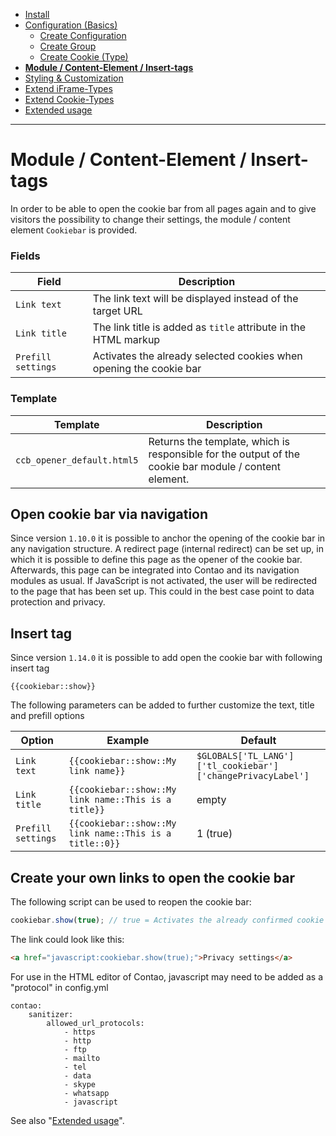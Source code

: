 - [Install](INSTALL.md)
- [Configuration (Basics)](BASICS.md)
    - [Create Configuration](CONFIGURATION.md)
    - [Create Group](GROUP.md)
    - [Create Cookie (Type)](COOKIE.md)
- [**Module / Content-Element / Insert-tags**](MOD_CE_MISC.md)
- [Styling & Customization](CUSTOMIZATION.md)
- [Extend iFrame-Types](EXTEND_IFRAME.md)
- [Extend Cookie-Types](EXTEND_TYPE.md)
- [Extended usage](EXTENDED_USAGE.md)

---

# Module / Content-Element / Insert-tags
In order to be able to open the cookie bar from all pages again and to give visitors the possibility to change their settings, the module / content element `Cookiebar` is provided.

### Fields
| Field              | Description                                                        |
|--------------------|--------------------------------------------------------------------|
| `Link text`        | The link text will be displayed instead of the target URL          |
| `Link title`       | The link title is added as `title` attribute in the HTML markup    |
| `Prefill settings` | Activates the already selected cookies when opening the cookie bar |

### Template
| Template                   | Description                                                                                           |
|----------------------------|-------------------------------------------------------------------------------------------------------|
| `ccb_opener_default.html5` | Returns the template, which is responsible for the output of the cookie bar module / content element. |

## Open cookie bar via navigation
Since version `1.10.0` it is possible to anchor the opening of the cookie bar in any navigation structure. A redirect page (internal redirect) can be set up, in which it is possible to define this page as the opener of the cookie bar. Afterwards, this page can be integrated into Contao and its navigation modules as usual. If JavaScript is not activated, the user will be redirected to the page that has been set up. This could in the best case point to data protection and privacy.

## Insert tag
Since version `1.14.0` it is possible to add open the cookie bar with following insert tag

```{{cookiebar::show}}```

The following parameters can be added to further customize the text, title and prefill options

| Option             | Example                                                 | Default                                                     |
|--------------------|---------------------------------------------------------|-------------------------------------------------------------|
| `Link text`        | `{{cookiebar::show::My link name}}`                     | `$GLOBALS['TL_LANG']['tl_cookiebar']['changePrivacyLabel']` |
| `Link title`       | `{{cookiebar::show::My link name::This is a title}}`    | empty                                                       |
| `Prefill settings` | `{{cookiebar::show::My link name::This is a title::0}}` | 1 (true)                                                    | 


## Create your own links to open the cookie bar 
The following script can be used to reopen the cookie bar:
```js
cookiebar.show(true); // true = Activates the already confirmed cookie checkboxes
```

The link could look like this:
```html
<a href="javascript:cookiebar.show(true);">Privacy settings</a>
```

For use in the HTML editor of Contao, javascript may need to be added as a "protocol" in config.yml

```
contao:
    sanitizer:
        allowed_url_protocols:
            - https
            - http
            - ftp
            - mailto
            - tel
            - data
            - skype
            - whatsapp
            - javascript
```

See also "[Extended usage](https://github.com/oveleon/contao-cookiebar/blob/master/docs/EXTENDED_USAGE.md)".
